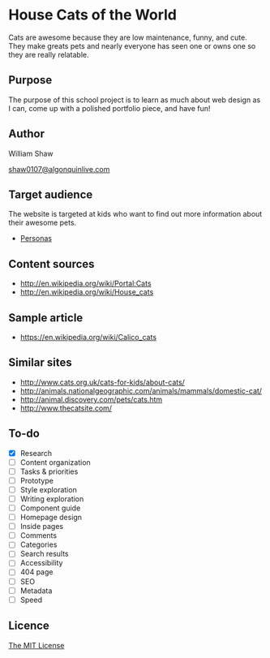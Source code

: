 # House Cats of the World

Cats are awesome because they are low maintenance, funny, and cute. They make greats pets and nearly everyone has seen one or owns one so they are really relatable.

## Purpose

The purpose of this school project is to learn as much about web design as I can, come up with a polished portfolio piece, and have fun!

## Author

William Shaw

[shaw0107@algonquinlive.com](mailto:shaw0107@algonquinlive.com)	

## Target audience

The website is targeted at kids who want to find out more information about their awesome pets.

- [Personas](Personas.md)

## Content sources

- <http://en.wikipedia.org/wiki/Portal:Cats>
- <http://en.wikipedia.org/wiki/House_cats>

## Sample article

- <https://en.wikipedia.org/wiki/Calico_cats>

## Similar sites

- <http://www.cats.org.uk/cats-for-kids/about-cats/>
- <http://animals.nationalgeographic.com/animals/mammals/domestic-cat/>
- <http://animal.discovery.com/pets/cats.htm>
- <http://www.thecatsite.com/>

## To-do

- [x] Research
- [ ] Content organization
- [ ] Tasks & priorities
- [ ] Prototype
- [ ] Style exploration
- [ ] Writing exploration
- [ ] Component guide
- [ ] Homepage design
- [ ] Inside pages
- [ ] Comments
- [ ] Categories
- [ ] Search results
- [ ] Accessibility
- [ ] 404 page
- [ ] SEO
- [ ] Metadata
- [ ] Speed

## Licence

[The MIT License](LICENSE)